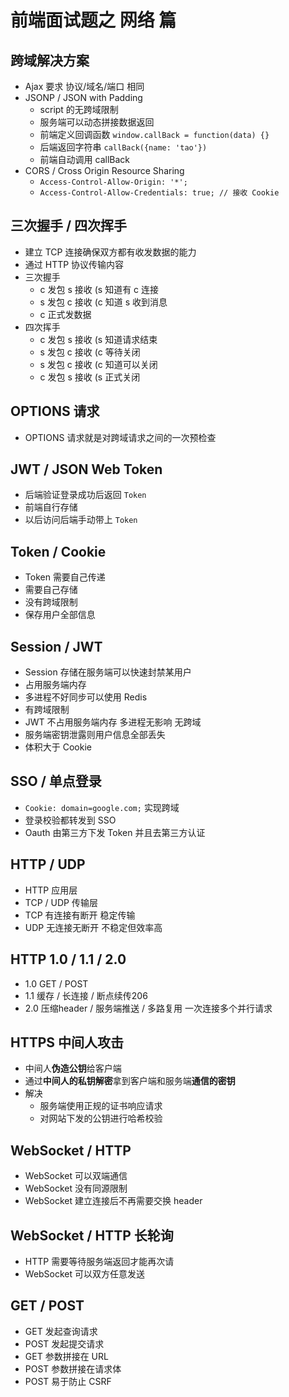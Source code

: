 # 前端面试题之 网络 篇

## 跨域解决方案
- Ajax 要求 协议/域名/端口 相同
- JSONP / JSON with Padding
    - script 的无跨域限制
    - 服务端可以动态拼接数据返回
    - 前端定义回调函数 `window.callBack = function(data) {}`
    - 后端返回字符串 `callBack({name: 'tao'})`
    - 前端自动调用 callBack
- CORS / Cross Origin Resource Sharing
    - `Access-Control-Allow-Origin: '*';`
    - `Access-Control-Allow-Credentials: true; // 接收 Cookie`

## 三次握手 / 四次挥手
- 建立 TCP 连接确保双方都有收发数据的能力
- 通过 HTTP 协议传输内容
- 三次握手
    - c 发包 s 接收 (s 知道有 c 连接
    - s 发包 c 接收 (c 知道 s 收到消息
    - c 正式发数据
- 四次挥手
    - c 发包 s 接收 (s 知道请求结束
    - s 发包 c 接收 (c 等待关闭
    - s 发包 c 接收 (c 知道可以关闭
    - c 发包 s 接收 (s 正式关闭

## OPTIONS 请求
- OPTIONS 请求就是对跨域请求之间的一次预检查

## JWT / JSON Web Token
- 后端验证登录成功后返回 `Token`
- 前端自行存储
- 以后访问后端手动带上 `Token`

## Token / Cookie
- Token 需要自己传递
- 需要自己存储
- 没有跨域限制
- 保存用户全部信息

## Session / JWT
- Session 存储在服务端可以快速封禁某用户
- 占用服务端内存
- 多进程不好同步可以使用 Redis
- 有跨域限制
- JWT 不占用服务端内存 多进程无影响 无跨域
- 服务端密钥泄露则用户信息全部丢失
- 体积大于 Cookie

## SSO / 单点登录
- `Cookie: domain=google.com;` 实现跨域
- 登录校验都转发到 SSO
- Oauth 由第三方下发 Token 并且去第三方认证

## HTTP / UDP
- HTTP 应用层
- TCP / UDP 传输层
- TCP 有连接有断开 稳定传输
- UDP 无连接无断开 不稳定但效率高

## HTTP 1.0 / 1.1 / 2.0
- 1.0 GET / POST
- 1.1 缓存 / 长连接 / 断点续传206
- 2.0 压缩header / 服务端推送 / 多路复用 一次连接多个并行请求

## HTTPS 中间人攻击
- 中间人**伪造公钥**给客户端
- 通过**中间人的私钥解密**拿到客户端和服务端**通信的密钥**
- 解决
    - 服务端使用正规的证书响应请求
    - 对网站下发的公钥进行哈希校验

## WebSocket / HTTP
- WebSocket 可以双端通信
- WebSocket 没有同源限制
- WebSocket 建立连接后不再需要交换 header

## WebSocket / HTTP 长轮询
- HTTP 需要等待服务端返回才能再次请
- WebSocket 可以双方任意发送

## GET / POST
- GET 发起查询请求
- POST 发起提交请求
- GET 参数拼接在 URL
- POST 参数拼接在请求体
- POST 易于防止 CSRF

## 